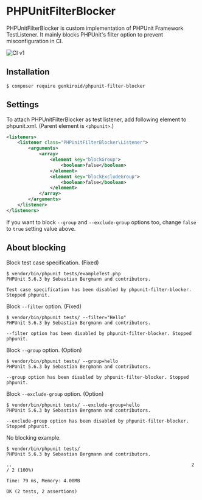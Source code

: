 # PHPUnitFilterBlocker

PHPUnitFilterBlocker is custom implementation of PHPUnit Framework TestListener. It mainly blocks PHPUnit's filter option to prevent misconfiguration in CI.

![CI v1](https://github.com/genkiroid/phpunit-filter-blocker/workflows/CI%20v1/badge.svg?branch=v1)

## Installation

```
$ composer require genkiroid/phpunit-filter-blocker
```

## Settings

To attach PHPUnitFilterBlocker as test listener, add following element to phpunit.xml. (Parent element is `<phpunit>`.)

```xml
<listeners>
    <listener class="PHPUnitFilterBlocker\Listener">
        <arguments>
            <array>
                <element key="blockGroup">
                    <boolean>false</boolean>
                </element>
                <element key="blockExcludeGroup">
                    <boolean>false</boolean>
                </element>
            </array>
        </arguments>
    </listener>
</listeners>
```

If you want to block `--group` and `--exclude-group` options too, change `false` to `true` setting value above.

## About blocking

Block test case specification. (Fixed)
```
$ vendor/bin/phpunit tests/exampleTest.php
PHPUnit 5.6.3 by Sebastian Bergmann and contributors.

Test case specification has been disabled by phpunit-filter-blocker. Stopped phpunit.
```

Block `--filter` option. (Fixed)
```
$ vendor/bin/phpunit tests/ --filter="Hello"
PHPUnit 5.6.3 by Sebastian Bergmann and contributors.

--filter option has been disabled by phpunit-filter-blocker. Stopped phpunit.
```

Block `--group` option. (Option)
```
$ vendor/bin/phpunit tests/ --group=hello
PHPUnit 5.6.3 by Sebastian Bergmann and contributors.

--group option has been disabled by phpunit-filter-blocker. Stopped phpunit.
```

Block `--exclude-group` option. (Option)
```
$ vendor/bin/phpunit tests/ --exclude-group=hello
PHPUnit 5.6.3 by Sebastian Bergmann and contributors.

--exclude-group option has been disabled by phpunit-filter-blocker. Stopped phpunit.
```

No blocking example.
```
$ vendor/bin/phpunit tests/
PHPUnit 5.6.3 by Sebastian Bergmann and contributors.

..                                                                  2 / 2 (100%)

Time: 79 ms, Memory: 4.00MB

OK (2 tests, 2 assertions)
```

